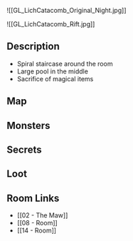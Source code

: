 ![[GL_LichCatacomb_Original_Night.jpg]]

![[GL_LichCatacomb_Rift.jpg]]
## Description

* Spiral staircase around the room
* Large pool in the middle
* Sacrifice of magical items

## Map

## Monsters

## Secrets

## Loot

## Room Links

*  [[02 - The Maw]]
*  [[08 - Room]]
*  [[14 - Room]]